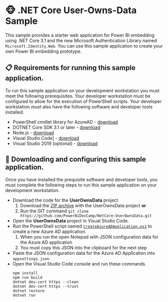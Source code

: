# :monkey_face:  .NET Core User-Owns-Data Sample
This sample provides a starter web application for Power BI embedding using .NET Core 3.1 and the new Microsoft Authentication Library named `Microsoft.Identity.Web`. You can use this sample application to create your own Power BI embedding prototype.

## :clipboard: Requirements for running this sample application.
To run this sample application on your development workstation you must meet the following prerequisites.
Your developer workstation must be configured to allow for the execution of PowerShell scripts. Your developer workstation must also have the following software and developer tools installed.

- PowerShell cmdlet library for AzureAD - [download](https://docs.microsoft.com/en-us/powershell/azure/active-directory/install-adv2?view=azureadps-2.0)
- DOTNET Core SDK 3.1 or later - [download](https://dotnet.microsoft.com/download)
- Node.js - [download](https://nodejs.org/en/download/)
- Visual Studio Code] - [download](https://code.visualstudio.com/Download)
- Visual Studio 2019 (optional) - [download](https://visualstudio.microsoft.com/downloads/)

## :scroll: Downloading and configuring this sample application.
Once you have installed the prequisite software and developer tools, you must complete the following steps to run this sample application on your development workstation.

 - Download the code for the **UserOwnsData** project.
    1. Download the [ZIP archive](https://github.com/PowerBiDevCamp/NetCore-UserOwnsData/archive/master.zip)  with the UserOwnsData project **or**
    2. Run the GIT command `git clone https://github.com/PowerBiDevCamp/NetCore-UserOwnsData.git`
 - Open the **UserOwnsData** project in Visual Studio Code.
 - Run the PowerShell script named [`CreateAzureADApplication.ps1`](https://github.com/PowerBiDevCamp/NetCore-UserOwnsData/blob/master/CreateAzureADApplication.ps1) to create a new Azure AD application. 
    1. When you run the open Notepad with JSON configuration data for the Azure AD application
    2. You must copy this JSON into the clipboard for the next step 
 - Paste the JSON configuration data for the Azure AD Application into `appsettings.json`.
 - Open the Visual Studio Code console and run these commands.
	```	
	npm install
	npm run build
	dotnet dev-cert https --clean 
	dotnet dev-cert https --trust
	dotnet restore
	dotnet run
	```
